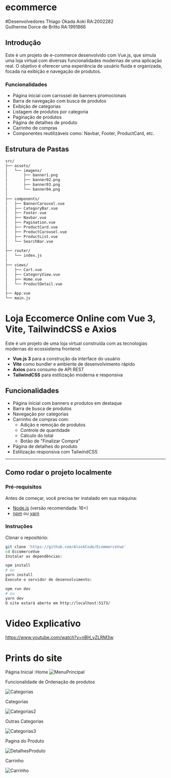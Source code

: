 # ecommerce

#Desenvolvedores
Thiago Okada Aoki RA:2002282<br>
Guilherme Dorce de Britto RA:1991866
## Introdução

Este é um projeto de e-commerce desenvolvido com Vue.js, que simula uma loja virtual com diversas funcionalidades modernas de uma aplicação real. O objetivo é oferecer uma experiência de usuário fluida e organizada, focada na exibição e navegação de produtos.

### Funcionalidades

- Página inicial com carrossel de banners promocionais
- Barra de navegação com busca de produtos
- Exibição de categorias
- Listagem de produtos por categoria
- Paginação de produtos
- Página de detalhes de produto
- Carrinho de compras
- Componentes reutilizáveis como: Navbar, Footer, ProductCard, etc.

## Estrutura de Pastas

```bash
src/
├── assets/
│   └── imagens/
│       ├── banner1.png
│       ├── banner02.png
│       ├── banner03.png
│       └── banner04.png
│
├── components/
│   ├── BannerCarousel.vue
│   ├── CategoryBar.vue
│   ├── Footer.vue
│   ├── Navbar.vue
│   ├── Pagination.vue
│   ├── ProductCard.vue
│   ├── ProductCarousel.vue
│   ├── ProductList.vue
│   └── SearchBar.vue
│
├── router/
│   └── index.js
│
├── views/
│   ├── Cart.vue
│   ├── CategoryView.vue
│   ├── Home.vue
│   └── ProductDetail.vue
│
├── App.vue
└── main.js
```

# Loja Eccomerce Online com Vue 3, Vite, TailwindCSS e Axios

Este é um projeto de uma loja virtual construída com as tecnologias modernas do ecossistema frontend:

- **Vue.js 3** para a construção da interface do usuário  
- **Vite** como bundler e ambiente de desenvolvimento rápido  
- **Axios** para consumo de API REST  
- **TailwindCSS** para estilização moderna e responsiva  

## Funcionalidades

- Página inicial com banners e produtos em destaque  
- Barra de busca de produtos  
- Navegação por categorias  
- Carrinho de compras com:
  - Adição e remoção de produtos
  - Controle de quantidade
  - Cálculo do total
  - Botão de "Finalizar Compra"
- Página de detalhes do produto  
- Estilização responsiva com TailwindCSS  

---

## Como rodar o projeto localmente

### Pré-requisitos

Antes de começar, você precisa ter instalado em sua máquina:

- [Node.js](https://nodejs.org/) (versão recomendada: 16+)
- [npm](https://www.npmjs.com/) ou [yarn](https://yarnpkg.com/)

### Instruções

Clonar o repositório:

```bash
git clone 'https://github.com/AloskCode/EcommerceVue'
cd EccomerceVue
Instalar as dependências:

npm install
# ou
yarn install
Execute o servidor de desenvolvimento:

npm run dev
# ou
yarn dev
O site estará aberto em http://localhost:5173/

```

# Video Explicativo 
https://www.youtube.com/watch?v=nBH_yZLRM3w

# Prints do site

Página Inicial :Home
![MenuPrincipal](https://github.com/user-attachments/assets/4e297416-ad4f-4942-a8eb-f4135784b119)

Funcionalidade de Ordenação de produtos

![Categorias](https://github.com/user-attachments/assets/eeeedc51-af07-4014-9487-8b3b78d15e8b)

Categorias 

![Categorias2](https://github.com/user-attachments/assets/06bb6eb8-8ea5-4d9f-abfb-a729b2f63fc3)

Outras Categorias

![Categorias3](https://github.com/user-attachments/assets/71b88d7a-e0ec-4fdf-bc1d-c816074c4671)

Pagina do Produto

![DetalhesProduto](https://github.com/user-attachments/assets/9548c162-cb99-466c-995d-01b160ad9862)

Carrinho

![Carrinho](https://github.com/user-attachments/assets/9bfe4c88-3cf0-4946-b9a2-e0d83a7fbbce)


